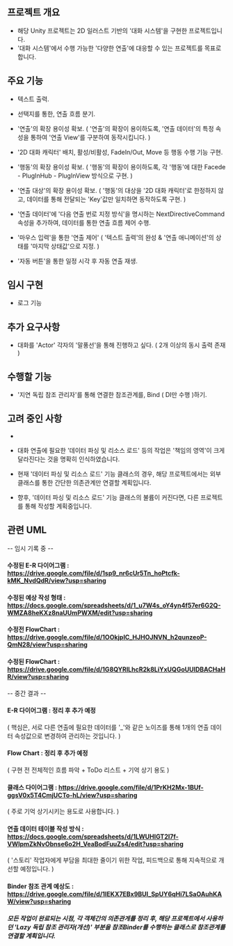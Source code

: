 ## 프로젝트 개요
 - 해당 Unity 프로젝트는 2D 일러스트 기반의 '대화 시스템'을 구현한 프로젝트입니다.
 - '대화 시스템'에서 수행 가능한 '다양한 연출'에 대응할 수 있는 프로젝트를 목표로 합니다.

## 주요 기능
 - 텍스트 출력.
 - 선택지를 통한, 연출 흐름 분기.
 - '연출'의 확장 용이성 확보.
   ( '연출'의 확장이 용이하도록, '연출 데이터'의 특정 속성을 통하여 '연출 View'를 구분하여 동작시킵니다. )
 - '2D 대화 캐릭터' 배치, 활성/비활성, FadeIn/Out, Move 등 행동 수행 기능 구현.
 - '행동'의 확장 용이성 확보.
   ( '행동'의 확장이 용이하도록, 각 '행동'에 대한 Facede - PlugInHub - PlugInView 방식으로 구현. )
 - '연출 대상'의 확장 용이성 확보.
   ( '행동'의 대상을 '2D 대화 캐릭터'로 한정하지 않고, 데이터를 통해 전달되는 'Key'값만 일치하면 동작하도록 구현. )
 - '연출 데이터'에 '다음 연출 번로 지정 방식'을 명시하는 NextDirectiveCommand 속성을 추가하여, 데이터를 통한 연출 흐름 제어 수행.

 - '마우스 입력'을 통한 '연출 제어'
   ( '텍스트 출력'의 완성 & '연출 애니메이션'의 상태를 '마지막 상태값'으로 지정. )
 - '자동 버튼'을 통한 일정 시각 후 자동 연출 재생.

## 임시 구현
 - 로그 기능

## 추가 요구사항
 - 대화를 'Actor' 각자의 '말풍선'을 통해 진행하고 싶다. ( 2개 이상의 동시 출력 존재 )

## 수행할 기능
 - '지연 독립 참조 관리자'를 통해 연결한 참조관계를, Bind ( DI만 수행 )하기.

## 고려 중인 사항
 - 

 - 대화 연출에 필요한 '데이터 파싱 및 리소스 로드' 등의 작업은 '책임의 영역'이 크게 달라진다는 것을 명확히 인식하였습니다.
 - 현재 '데이터 파싱 및 리소스 로드' 기능 클래스의 경우, 해당 프로젝트에서는 외부 클래스를 통한 간단한 의존관계만 연결할 계획입니다.
 - 향후, '데이터 파싱 및 리소스 로드' 기능 클래스의 불륨이 커진다면, 다른 프로젝트를 통해 작성할 계획중입니다.


## 관련 UML

-- 임시 기록 중 -- 
#### 수정된 E-R 다이어그램 : https://drive.google.com/file/d/1sp9_nr6cUr5Tn_hoPtcfk-kMK_NvdQdR/view?usp=sharing 
#### 수정된 예상 작성 형태 : https://docs.google.com/spreadsheets/d/1_u7W4s_oY4yn4f57er6G2Q-WMZA8heKXz8naUUmPWXM/edit?usp=sharing
#### 수정전 FlowChart : https://drive.google.com/file/d/1OOkjpIC_HJHOJNVN_h2qunzeoP-QmN28/view?usp=sharing
#### 수정된 FlowChart : https://drive.google.com/file/d/1G8QYRILhcR2k8LiYxUQGoUUIDBACHaHR/view?usp=sharing


-- 중간 결과 -- 
#### E-R 다이어그램 : 정리 후 추가 예정
 ( 핵심은, 서로 다른 연출에 필요한 데이터를 '_'와 같은 노이즈를 통해 1개의 연출 데이터 속성값으로 변경하여 관리하는 것입니다. )
#### Flow Chart : 정리 후 추가 예정
 ( 구현 전 전체적인 흐름 파악 + ToDo 리스트 + 기억 상기 용도 )
#### 클래스 다이어그램 : https://drive.google.com/file/d/1PrKH2Mx-1BUf-ggsV0x5T4CmjUCTo-hL/view?usp=sharing
 ( 주로 기억 상기시키는 용도로 사용합니다. )
#### 연출 데이터 테이블 작성 방식 : https://docs.google.com/spreadsheets/d/1LWUHIGT2I7f-VWlpmZkNvObnse6o2H_VeaBodFuuZs4/edit?usp=sharing
 ( '스토리' 작업자에게 부담을 최대한 줄이기 위한 작업, 피드백으로 통해 지속적으로 개선할 예정입니다. )

#### Binder 참조 관계 예상도 : https://drive.google.com/file/d/1IEKX7EBx9BUI_SpUY6qHi7LSaOAuhKAW/view?usp=sharing

##### 모든 작업이 완료되는 시점, 각 객체간의 의존관게를 정리 후, 해당 프로젝트에서 사용하던 'Lazy 독립 참조 관리자(개선)' 부분을 참조Binder를 수행하는 클래스로 참조관계를 연결할 계획입니다.


